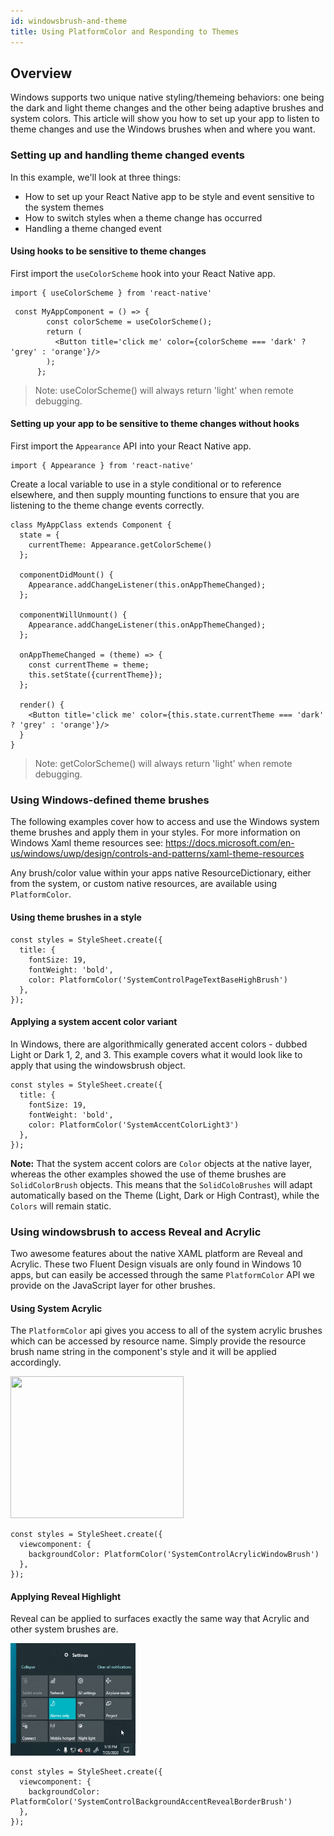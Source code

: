 ```yaml
---
id: windowsbrush-and-theme
title: Using PlatformColor and Responding to Themes
---
```


## Overview

Windows supports two unique native styling/themeing behaviors: one being the dark and light theme changes and the other being adaptive brushes and system colors. This article will show you how to set up your app to listen to theme changes and use the Windows brushes when and where you want.

### Setting up and handling theme changed events

In this example, we'll look at three things:

- How to set up your React Native app to be style and event sensitive to the system themes
- How to switch styles when a theme change has occurred
- Handling a theme changed event

#### Using hooks to be sensitive to theme changes

First import the `useColorScheme` hook into your React Native app.

```JSX
import { useColorScheme } from 'react-native'
```

```JSX
 const MyAppComponent = () => {
        const colorScheme = useColorScheme();
        return (
          <Button title='click me' color={colorScheme === 'dark' ? 'grey' : 'orange'}/>
        );
      };
```

> Note: useColorScheme() will always return 'light' when remote debugging.

#### Setting up your app to be sensitive to theme changes without hooks

First import the `Appearance` API into your React Native app.

```JSX
import { Appearance } from 'react-native'
```

Create a local variable to use in a style conditional or to reference elsewhere, and then supply mounting functions to ensure that you are listening to the theme change events correctly.

```JSX
class MyAppClass extends Component {
  state = {
    currentTheme: Appearance.getColorScheme()
  };

  componentDidMount() {
    Appearance.addChangeListener(this.onAppThemeChanged);
  };

  componentWillUnmount() {
    Appearance.addChangeListener(this.onAppThemeChanged);
  };

  onAppThemeChanged = (theme) => {
    const currentTheme = theme;
    this.setState({currentTheme});
  };

  render() {
    <Button title='click me' color={this.state.currentTheme === 'dark' ? 'grey' : 'orange'}/>
  }
}
```

> Note: getColorScheme() will always return 'light' when remote debugging.


### Using Windows-defined theme brushes

The following examples cover how to access and use the Windows system theme brushes and apply them in your styles.  For more information on Windows Xaml theme resources see: 
https://docs.microsoft.com/en-us/windows/uwp/design/controls-and-patterns/xaml-theme-resources

Any brush/color value within your apps native ResourceDictionary, either from the system, or custom native resources, are available using `PlatformColor`.

#### Using theme brushes in a style

```JSX
const styles = StyleSheet.create({
  title: {
    fontSize: 19,
    fontWeight: 'bold',
    color: PlatformColor('SystemControlPageTextBaseHighBrush')
  },
});
```

#### Applying a system accent color variant

In Windows, there are algorithmically generated accent colors - dubbed Light or Dark 1, 2, and 3. This example covers what it would look like to apply that using the windowsbrush object.

```JSX
const styles = StyleSheet.create({
  title: {
    fontSize: 19,
    fontWeight: 'bold',
    color: PlatformColor('SystemAccentColorLight3')
  },
});
```

**Note:** That the system accent colors are `Color` objects at the native layer, whereas the other examples showed the use of theme brushes are `SolidColorBrush` objects. This means that the `SolidColoBrushes` will adapt automatically based on the Theme (Light, Dark or High Contrast), while the `Colors` will remain static.

### Using windowsbrush to access Reveal and Acrylic

Two awesome features about the native XAML platform are Reveal and Acrylic. These two Fluent Design visuals are only found in Windows 10 apps, but can easily be accessed through the same `PlatformColor` API we provide on the JavaScript layer for other brushes.

#### Using System Acrylic

The `PlatformColor` api gives you access to all of the system acrylic brushes which can be accessed by resource name. Simply provide the resource brush name string in the component's style and it will be applied accordingly.

<img src="assets/rnw-acrylic-surface.png" width="277" height="227"/>

```JSX
const styles = StyleSheet.create({
  viewcomponent: {
    backgroundColor: PlatformColor('SystemControlAcrylicWindowBrush')
  },
});
```

#### Applying Reveal Highlight

Reveal can be applied to surfaces exactly the same way that Acrylic and other system brushes are.

<img src="assets/reveal-surface-animation.gif" width="200" height="180"/>

```JSX
const styles = StyleSheet.create({
  viewcomponent: {
    backgroundColor: PlatformColor('SystemControlBackgroundAccentRevealBorderBrush')
  },
});
```
